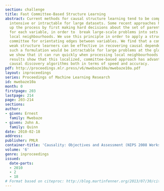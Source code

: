 ```yaml
---
section: challenge
title: Fast Committee-Based Structure Learning
abstract: Current methods for causal structure learning tend to be computationally
  intensive or intractable for large datasets. Some recent approaches have speeded
  up the process by first making hard decisions about the set of parents and children
  for each variable, in order to  break large-scale problems into sets of tractable
  local neighbourhoods. We use this principle in order to apply a structure learning
  committee for orientating edges between variables. We find that a combination of
  weak structure learners can be effective in recovering causal dependencies. Though
  such a formulation would be intractable for large problems at the global level,
  we show that it can run quickly when processing local neighbourhoods in turn. Experimental
  results show that this localized, committee-based approach has advantages over standard
  causal discovery algorithms both in terms of speed and accuracy.
pdf: http://proceedings.mlr.press/v6/mwebaze10a/mwebaze10a.pdf
layout: inproceedings
series: Proceedings of Machine Learning Research
id: mwebaze10a
month: 0
firstpage: 203
lastpage: 214
page: 203-214
sections: 
author:
- given: Ernest
  family: Mwebaze
- given: John A.
  family: Quinn
date: 2010-02-18
address: 
publisher: PMLR
container-title: 'Causality: Objectives and Assessment (NIPS 2008 Workshop)'
volume: '6'
genre: inproceedings
issued:
  date-parts:
  - 2010
  - 2
  - 18
# Format based on citeproc: http://blog.martinfenner.org/2013/07/30/citeproc-yaml-for-bibliographies/
---
```

